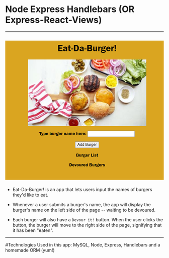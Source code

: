 # Node Express Handlebars (OR Express-React-Views)
-------------------------------------------------- 
![Eat-Da-Burger Snapshot](./public/assets/img/burger.png?raw=true "burger ingredients")
----------------------------------------------------------------

* Eat-Da-Burger! is an app that lets users input the names of burgers they'd like to eat.

* Whenever a user submits a burger's name, the app will display the burger's name on the left side of the page -- waiting to be devoured.

* Each burger will also have a `Devour it!` button. When the user clicks the button, the burger will move to the right side of the page, signifying that it has been "eaten".

---------------------------------------------------------------------
#Technologies Used in this app: MySQL, Node, Express, Handlebars and a homemade ORM (yum!)
